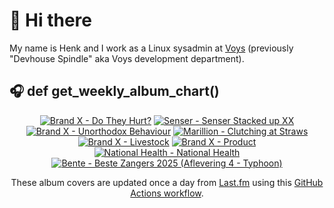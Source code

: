 # 👋 Hi there

My name is Henk and I work as a Linux sysadmin at <a href="https://www.voys.co/about/">Voys</a> (previously "Devhouse Spindle" aka Voys development department).

## 🎧 def get_weekly_album_chart()
<!-- lastfm -->
<p align="center"><a href="https://www.last.fm/music/Brand+X/Do+They+Hurt%3F"><img src="https://lastfm.freetls.fastly.net/i/u/64s/75b39335fce64feccf06007d278be102.png" title="Brand X - Do They Hurt?"></a> <a href="https://www.last.fm/music/Senser/Senser+Stacked+up+XX"><img src="https://lastfm.freetls.fastly.net/i/u/64s/20e037fa7d67f887874fda41c766842d.jpg" title="Senser - Senser Stacked up XX"></a> <a href="https://www.last.fm/music/Brand+X/Unorthodox+Behaviour"><img src="https://lastfm.freetls.fastly.net/i/u/64s/8c0ded793407420eb48ab2951e97dc79.jpg" title="Brand X - Unorthodox Behaviour"></a> <a href="https://www.last.fm/music/Marillion/Clutching+at+Straws"><img src="https://lastfm.freetls.fastly.net/i/u/64s/d6889cabb4284764de95a2c5d1972318.jpg" title="Marillion - Clutching at Straws"></a> <a href="https://www.last.fm/music/Brand+X/Livestock"><img src="https://lastfm.freetls.fastly.net/i/u/64s/08770289ba0be8996dbceb6c34093c0d.png" title="Brand X - Livestock"></a> <a href="https://www.last.fm/music/Brand+X/Product"><img src="https://lastfm.freetls.fastly.net/i/u/64s/65cc4191466c0602025fb366ab9b1b37.png" title="Brand X - Product"></a> <a href="https://www.last.fm/music/National+Health/National+Health"><img src="https://lastfm.freetls.fastly.net/i/u/64s/a0777dda0999841cb5a897346366661e.jpg" title="National Health - National Health"></a> <a href="https://www.last.fm/music/Bente/Beste+Zangers+2025+(Aflevering+4+-+Typhoon)"><img src="https://lastfm.freetls.fastly.net/i/u/64s/065c221f9c842df2577667488c28f59e.png" title="Bente - Beste Zangers 2025 (Aflevering 4 - Typhoon)"></a> </p>

<p align="center">These album covers are updated once a day from <a href="https://www.last.fm/user/hbokh">Last.fm</a> using this <a href="https://github.com/marketplace/actions/lastfm-to-markdown">GitHub Actions workflow</a>.</p>
